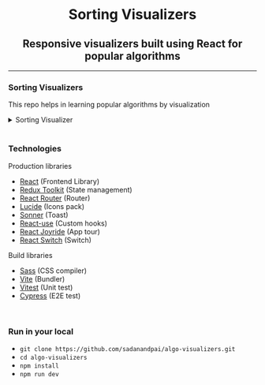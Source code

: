 <div align="center">
  <h1>Sorting Visualizers</h1>
  <h2>Responsive visualizers built using React for popular algorithms</h2>
</div>

---

### Sorting Visualizers

This repo helps in learning popular algorithms by visualization

<details>
  <summary>Sorting Visualizer</summary>

<br>

Helps to

- understand the working of sorting algorithm
- check total swaps required
- check total comparisions
- compare algorithms side by side
- know the time taken (time is just an approximate unit for comparision)

Features

- Sort any given array of 3 digits positive integers
- Alter the speed of execution
- Start, pause and reset the execution
- Generate random array of numbers of sorting

Concepts

- Animations are done using pure CSS and uses
  [FLIP principle](https://aerotwist.com/blog/flip-your-animations/)
- Flex is used for array display and manipulation of positions (flex order
  property)
- JavaScript async generators are used heavily for the controlled execution of
  algorithms

</details>

<br>

### Technologies

Production libraries

- [React](https://react.dev/) (Frontend Library)
- [Redux Toolkit](https://redux-toolkit.js.org/) (State management)
- [React Router](https://reactrouter.com/en/main/) (Router)
- [Lucide](https://lucide.dev/) (Icons pack)
- [Sonner](https://sonner.emilkowal.ski/) (Toast)
- [React-use](https://github.com/streamich/react-use) (Custom hooks)
- [React Joyride](https://react-joyride.com/) (App tour)
- [React Switch](https://react-switch.netlify.app/) (Switch)

Build libraries

- [Sass](https://sass-lang.com/) (CSS compiler)
- [Vite](https://vitejs.dev/) (Bundler)
- [Vitest](https://vitest.dev/) (Unit test)
- [Cypress](https://www.cypress.io/) (E2E test)

<br>

### Run in your local

- `git clone https://github.com/sadanandpai/algo-visualizers.git`
- `cd algo-visualizers`
- `npm install`
- `npm run dev`

